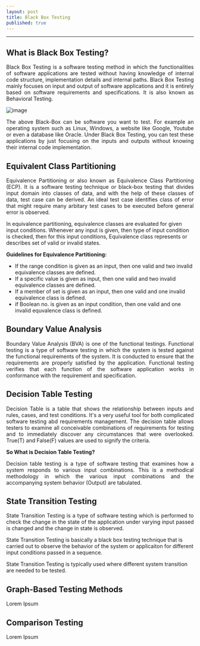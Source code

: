 ```yaml
---
layout: post
title: Black Box Testing
published: true
---
```

<style>
p.normal{
  font-weight: normal;
  text-align: justify;
}
</style>

---

## What is Black Box Testing?

<p class="normal">
Black Box Testing is a software testing method in which the functionalities of software applications are tested without having knowledge of internal code structure, implementation details and internal paths. Black Box Testing mainly focuses on input and output of software applications and it is entirely based on software requirements and specifications. It is also known as Behavioral Testing.
</p>
  
![image](https://www.imperva.com/learn/wp-content/uploads/sites/13/2020/03/thumbnail_Black-box.jpg)

<p class="normal">
The above Black-Box can be software you want to test. For example an operating system such as Linux, Windows, a website like Google, Youtube or even a database like Oracle. Under Black Box Testing, you can test these applications by just focusing on the inputs and outputs without knowing their internal code implementation.
</p>

## Equivalent Class Partitioning

<p class="normal">
Equivalence Partitioning or also known as Equivalence Class Partitioning (ECP). It is a software testing technique or black-box testing that divides input domain into classes of data, and with the help of these classes of data, test case can be derived. An ideal test case identifies class of error that might require many arbitary test cases to be executed before general error is observed.

In equivalence partitioning, equivalence classes are evaluated for given input conditions. Whenever any input is given, then type of input condition is checked, then for this input conditions, Equivalence class represents or describes set of valid or invalid states.
</p>

**Guidelines for Equivalence Partitioning:**
- If the range condition is given as an input, then one valid and two invalid equivalence classes are defined.
- If a specific value is given as input, then one valid and two invalid equivalence classes are defined.
- If a member of set is given as an input, then one valid and one invalid equivalence class is defined.
- if Boolean no. is given as an input condition, then one valid and one invalid equvalence class is defined.

## Boundary Value Analysis
<p class="normal">
Boundary Value Analysis (BVA) is one of the functional testings. Functional testing is a type of software testing in which the system is tested against the functional requirements of the system. It is conducted to ensure that the requirements are properly satisfied by the application. Functional testing verifies that each function of the software application works in conformance with the requirement and specification.
</p>

## Decision Table Testing
<p class="normal">
Decision Table is a table that shows the relationship between inputs and rules, cases, and test conditions. It's a very useful tool for both complicated software testing abd requirements management. The decision table allows testers to examine all conceivable combinations of requirements for testing and to immediately discover any circumstances that were overlooked. True(T) and False(F) values are used to signify the criteria.
</p>

**So What is Decision Table Testing?**

<p class="normal">
Decision table testing is a type of software testing that examines how a system responds to various input combinations. This is a methodical methodology in which the various input combinations and the accompanying system behavior (Output) are tabulated.
</p>

## State Transition Testing
<p class="normal">
State Transition Testing is a type of software testing which is performed to check the change in the state of the application under varying input passed is changed and the change in state is observed.

State Transition Testing is basically a black box testing technique that is carried out to observe the behavior of the system or applicaiton for different input conditions passed in a sequence.

State Transition Testing is typically used where different system transition are needed to be tested.
</p>

## Graph-Based Testing Methods
<p class="normal">
Lorem Ipsum
</p>

## Comparison Testing
<p class="normal">
Lorem Ipsum
</p>

